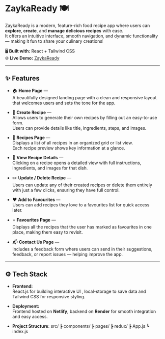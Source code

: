# ZaykaReady 🍽️

ZaykaReady is a modern, feature-rich food recipe app where users can **explore**, **create**, and **manage delicious recipes** with ease.  
It offers an intuitive interface, smooth navigation, and dynamic functionality — making it fun to share your culinary creations!  

🖥️ **Built with:** React + Tailwind CSS  
🌐 **Live Demo:** [ZaykaReady](https://zaykaready.netlify.app/)

---

## ✨ Features

- 🏠 **Home Page** —  
  A beautifully designed landing page with a clean and responsive layout that welcomes users and sets the tone for the app.

- 🍳 **Create Recipe** —  
  Allows users to generate their own recipes by filling out an easy-to-use form.  
  Users can provide details like title, ingredients, steps, and images.

- 📃 **Recipes Page** —  
  Displays a list of all recipes in an organized grid or list view.  
  Each recipe preview shows key information at a glance.

- 👀 **View Recipe Details** —  
  Clicking on a recipe opens a detailed view with full instructions, ingredients, and images for that dish.

- ✏️ **Update / Delete Recipe** —  
  Users can update any of their created recipes or delete them entirely with just a few clicks, ensuring they have full control.

- ❤️ **Add to Favourites** —  
  Users can add recipes they love to a favourites list for quick access later.

- ⭐ **Favourites Page** —  
  Displays all the recipes that the user has marked as favourites in one place, making them easy to revisit.

- 📬 **Contact Us Page** —  
  Includes a feedback form where users can send in their suggestions, feedback, or report issues — helping improve the app.

---

## ⚙️ Tech Stack

- **Frontend:**  
  React.js for building interactive UI , local-storage to save data and Tailwind CSS for responsive styling.

- **Deployment:**  
  Frontend hosted on **Netlify**, backend on **Render** for smooth integration and easy access.

- **Project Structure:**
src/
 ┣ components/
 ┣ pages/
 ┣ redux/
 ┣ App.js
 ┗ index.js

